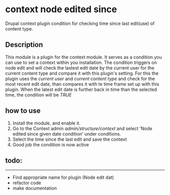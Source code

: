# context node edited since

Drupal context plugin condition for checking time since last edit(use) of content type.

## Description

This module is a plugin for the context module. It serves as a condition you can use to set a context within you installation. The condition triggers on node edit and will check the lastest edit date by the current user for the current content type and compare it with this plugin's setting. For this the plugin uses the *current user* and *current content type* and check for the most recent edit date, than compares it with te time frame set up with this plugin. When the latest edit date is further back in time than the selected time, the condition will be *TRUE*

## how to use

1. Install the module, and enable it.
2. Go to the Context admin *admin/structure/context* and select 'Node edited since given date condition' under conditions.
3. Select the time since the last edit and save the context
4. Good job the condition is now active

## todo:
-----

- Find appropriate name for plugin (Node edit dat)
- refactor code
- make documentation
